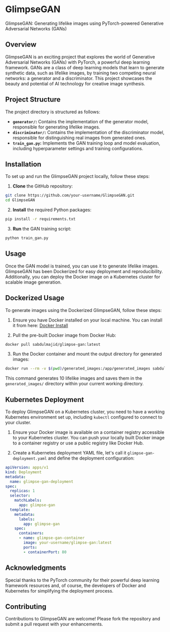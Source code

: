 # GlimpseGAN

GlimpseGAN: Generating lifelike images using PyTorch-powered Generative Adversarial Networks (GANs)

## Overview

GlimpseGAN is an exciting project that explores the world of Generative Adversarial Networks (GANs) with PyTorch, a powerful deep learning framework. GANs are a class of deep learning models that learn to generate synthetic data, such as lifelike images, by training two competing neural networks: a generator and a discriminator. This project showcases the beauty and potential of AI technology for creative image synthesis.

## Project Structure

The project directory is structured as follows:

- **`generator/`:** Contains the implementation of the generator model, responsible for generating lifelike images.
- **`discriminator/`:** Contains the implementation of the discriminator model, responsible for distinguishing real images from generated ones.
- **`train_gan.py`:** Implements the GAN training loop and model evaluation, including hyperparameter settings and training configurations.

## Installation

To set up and run the GlimpseGAN project locally, follow these steps:

1. **Clone** the GitHub repository:

```bash
git clone https://github.com/your-username/GlimpseGAN.git
cd GlimpseGAN
```

2. **Install** the required Python packages:
```bash
pip install -r requirements.txt
```

3. **Run** the GAN training script:
```bash
python train_gan.py
```

## Usage

Once the GAN model is trained, you can use it to generate lifelike images. GlimpseGAN has been Dockerized for easy deployment and reproducibility. Additionally, you can deploy the Docker image on a Kubernetes cluster for scalable image generation.

## Dockerized Usage

To generate images using the Dockerized GlimpseGAN, follow these steps:

1. Ensure you have Docker installed on your local machine. You can install it from here: [Docker Install](https://www.docker.com/products/docker-desktop/)

2. Pull the pre-built Docker image from Docker Hub:
```bash
docker pull sabdulmajid/glimpse-gan:latest
```

3. Run the Docker container and mount the output directory for generated images:
```bash
docker run --rm -v $(pwd)/generated_images:/app/generated_images sabdulmajid/glimpse-gan:latest python generate_images.py --num_images 10 --output_dir /app/generated_images/
```
This command generates 10 lifelike images and saves them in the `generated_images/` directory within your current working directory.

## Kubernetes Deployment

To deploy GlimpseGAN on a Kubernetes cluster, you need to have a working Kubernetes environment set up, including ```kubectl``` configured to connect to your cluster.

1. Ensure your Docker image is available on a container registry accessible to your Kubernetes cluster. You can push your locally built Docker image to a container registry or use a public registry like Docker Hub.

2. Create a Kubernetes deployment YAML file, let's call it `glimpse-gan-deployment.yaml` and define the deployment configuration:

```yaml
apiVersion: apps/v1
kind: Deployment
metadata:
  name: glimpse-gan-deployment
spec:
  replicas: 1
  selector:
    matchLabels:
      app: glimpse-gan
  template:
    metadata:
      labels:
        app: glimpse-gan
    spec:
      containers:
      - name: glimpse-gan-container
        image: your-username/glimpse-gan:latest
        ports:
        - containerPort: 80

```

## Acknowledgments
Special thanks to the PyTorch community for their powerful deep learning framework resources and, of course, the developers of Docker and Kubernetes for simplifying the deployment process.

## Contributing
Contributions to GlimpseGAN are welcome! Please fork the repository and submit a pull request with your enhancements.

